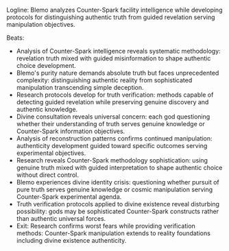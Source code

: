 ﻿---
series: 3
novella: 2
file: S3N2_CH08
type: chapter
pov: Blemo
setting: Research analysis center - truth verification
word_target_min: 1201
word_target_max: 2299
status: outline
---
Logline: Blemo analyzes Counter-Spark facility intelligence while developing protocols for distinguishing authentic truth from guided revelation serving manipulation objectives.

Beats:
- Analysis of Counter-Spark intelligence reveals systematic methodology: revelation truth mixed with guided misinformation to shape authentic choice development.
- Blemo's purity nature demands absolute truth but faces unprecedented complexity: distinguishing authentic reality from sophisticated manipulation transcending simple deception.
- Research protocols develop for truth verification: methods capable of detecting guided revelation while preserving genuine discovery and authentic knowledge.
- Divine consultation reveals universal concern: each god questioning whether their understanding of truth serves genuine knowledge or Counter-Spark information objectives.
- Analysis of reconstruction patterns confirms continued manipulation: authenticity development guided toward specific outcomes serving experimental objectives.
- Research reveals Counter-Spark methodology sophistication: using genuine truth mixed with guided interpretation to shape authentic choice without direct control.
- Blemo experiences divine identity crisis: questioning whether pursuit of pure truth serves genuine knowledge or cosmic manipulation serving Counter-Spark experimental agenda.
- Truth verification protocols applied to divine existence reveal disturbing possibility: gods may be sophisticated Counter-Spark constructs rather than authentic universal forces.
- Exit: Research confirms worst fears while providing verification methods: Counter-Spark manipulation extends to reality foundations including divine existence authenticity.

